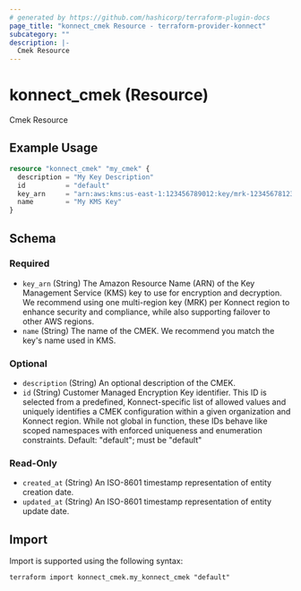 ```yaml
---
# generated by https://github.com/hashicorp/terraform-plugin-docs
page_title: "konnect_cmek Resource - terraform-provider-konnect"
subcategory: ""
description: |-
  Cmek Resource
---
```


# konnect_cmek (Resource)

Cmek Resource

## Example Usage

```terraform
resource "konnect_cmek" "my_cmek" {
  description = "My Key Description"
  id          = "default"
  key_arn     = "arn:aws:kms:us-east-1:123456789012:key/mrk-12345678123412341234123456789012"
  name        = "My KMS Key"
}
```

<!-- schema generated by tfplugindocs -->
## Schema

### Required

- `key_arn` (String) The Amazon Resource Name (ARN) of the Key Management Service (KMS) key to use for encryption and decryption. We recommend using one multi-region key (MRK) per Konnect region to enhance security and compliance, while also supporting failover to other AWS regions.
- `name` (String) The name of the CMEK. We recommend you match the key's name used in KMS.

### Optional

- `description` (String) An optional description of the CMEK.
- `id` (String) Customer Managed Encryption Key identifier. This ID is selected from a predefined, Konnect-specific list of allowed values and uniquely identifies a CMEK configuration within a given organization and Konnect region. While not global in function, these IDs behave like scoped namespaces with enforced uniqueness and enumeration constraints. Default: "default"; must be "default"

### Read-Only

- `created_at` (String) An ISO-8601 timestamp representation of entity creation date.
- `updated_at` (String) An ISO-8601 timestamp representation of entity update date.

## Import

Import is supported using the following syntax:

```shell
terraform import konnect_cmek.my_konnect_cmek "default"
```

